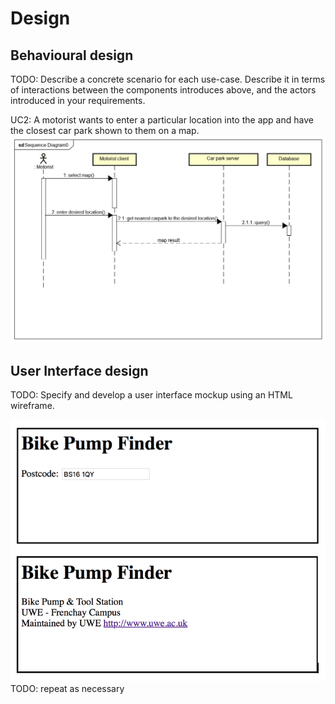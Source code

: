 # Design

## Behavioural design
TODO: Describe a concrete scenario for each use-case. 
Describe it in terms of interactions between the components introduces above, and the actors introduced in your requirements.

UC2: A motorist wants to enter a particular location into the app and have the closest car park shown to them on a map.
![Insert your Interaction/Sequence Diagrams for each use-case here.](images/Sequence-Diagram-UC2.png)

## User Interface design
TODO: Specify and develop a user interface mockup using an HTML wireframe.

![Insert your wireframe screenshots for each use-case here](images/wireframe.png)
TODO: repeat as necessary
